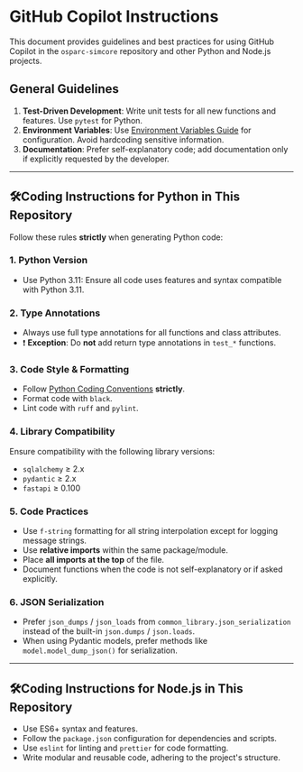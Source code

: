 # GitHub Copilot Instructions

This document provides guidelines and best practices for using GitHub Copilot in the `osparc-simcore` repository and other Python and Node.js projects.

## General Guidelines

1. **Test-Driven Development**: Write unit tests for all new functions and features. Use `pytest` for Python.
2. **Environment Variables**: Use [Environment Variables Guide](../docs/env-vars.md) for configuration. Avoid hardcoding sensitive information.
3. **Documentation**: Prefer self-explanatory code; add documentation only if explicitly requested by the developer.

---

## 🛠️Coding Instructions for Python in This Repository

Follow these rules **strictly** when generating Python code:

### 1. Python Version

* Use Python 3.11: Ensure all code uses features and syntax compatible with Python 3.11.

### 2. **Type Annotations**

* Always use full type annotations for all functions and class attributes.
* ❗ **Exception**: Do **not** add return type annotations in `test_*` functions.

### 3. **Code Style & Formatting**

* Follow [Python Coding Conventions](../docs/coding-conventions.md) **strictly**.
* Format code with `black`.
* Lint code with `ruff` and `pylint`.

### 4. **Library Compatibility**

Ensure compatibility with the following library versions:

* `sqlalchemy` ≥ 2.x
* `pydantic` ≥ 2.x
* `fastapi` ≥ 0.100


### 5. **Code Practices**

* Use `f-string` formatting for all string interpolation except for logging message strings.
* Use **relative imports** within the same package/module.
* Place **all imports at the top** of the file.
* Document functions when the code is not self-explanatory or if asked explicitly.


### 6. **JSON Serialization**

* Prefer `json_dumps` / `json_loads` from `common_library.json_serialization` instead of the built-in `json.dumps` / `json.loads`.
* When using Pydantic models, prefer methods like `model.model_dump_json()` for serialization.

---

## 🛠️Coding Instructions for Node.js in This Repository

* Use ES6+ syntax and features.
* Follow the `package.json` configuration for dependencies and scripts.
* Use `eslint` for linting and `prettier` for code formatting.
* Write modular and reusable code, adhering to the project's structure.
